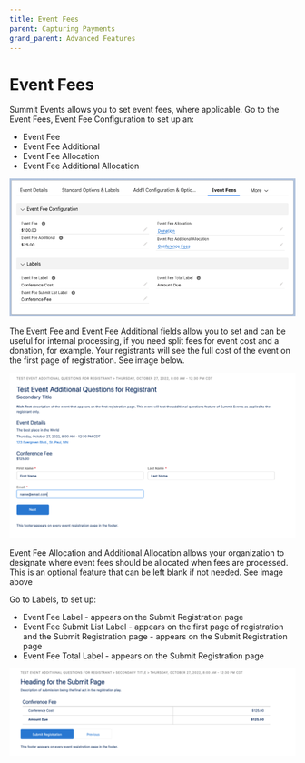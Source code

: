```yaml
---
title: Event Fees
parent: Capturing Payments
grand_parent: Advanced Features
---
```


# Event Fees
Summit Events allows you to set event fees, where applicable.
Go to the Event Fees, Event Fee Configuration to set up an:
* Event Fee
* Event Fee Additional
* Event Fee Allocation
* Event Fee Additional Allocation

![event fee configuration](../images/sea_eventfee_configuration.png)

The Event Fee and Event Fee Additional fields allow you to set and can be useful for internal processing, if you need split fees for event cost and a donation, for example. Your registrants will see the full cost of the event on the first page of registration. See image below.

![event fee registratin](../images/sea_label_eventfee.png)

Event Fee Allocation and Additional Allocation allows your organization to designate where event fees should be allocated when fees are processed. This is an optional feature that can be left blank if not needed. See image above

Go to Labels, to set up:
* Event Fee Label - appears on the Submit Registration page
* Event Fee Submit List Label - appears on the first page of registration and the Submit Registration page - appears on the Submit Registration page
* Event Fee Total Label - appears on the Submit Registration page

![event fee submit registration](../images/sea_submit_registration_eventfee.png)